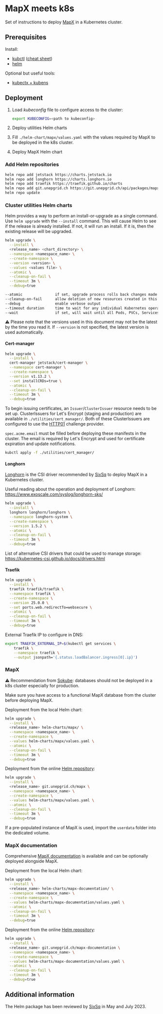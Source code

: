 # MapX meets k8s

Set of instructions to deploy [MapX](https://github.com/unep-grid/mapx) in a Kubernetes cluster.

## Prerequisites

Install:

- [kubctl](https://kubernetes.io/docs/tasks/tools/#kubectl) ([cheat sheet](https://kubernetes.io/docs/reference/kubectl/cheatsheet/))
- [helm](https://helm.sh/docs/intro/install/)

Optional but useful tools:

- [kubectx + kubens](https://github.com/ahmetb/kubectx#installation)

## Deployment

1. Load _kubeconfig_ file to configure access to the cluster:

   ```sh
   export KUBECONFIG=<path to kubeconfig>
   ```

2. Deploy utilities Helm charts

3. Fill `./helm-chart/mapx/values.yaml` with the values required by MapX to be deployed in the k8s cluster.

4. Deploy MapX Helm chart

### Add Helm repositories

```sh
helm repo add jetstack https://charts.jetstack.io
helm repo add longhorn https://charts.longhorn.io
helm repo add traefik https://traefik.github.io/charts
helm repo add git.unepgrid.ch https://git.unepgrid.ch/api/packages/mapx/helm
helm repo update
```

### Cluster utilities Helm charts

Helm provides a way to perform an install-or-upgrade as a single command. Use `helm upgrade` with the `--install` command. This will cause Helm to see if the release is already installed. If not, it will run an install. If it is, then the existing release will be upgraded.

```sh
helm upgrade \
  --install \
  <release_name> <chart_directory> \
  --namespace <namespace_name> \
  --create-namespace \
  --version <version> \
  --values <values file> \
  --atomic \
  --cleanup-on-fail \
  --timeout 3m \
  --debug=true
```

```sh
--atomic               if set, upgrade process rolls back changes made in case of failed upgrade. The --wait flag will be set automatically if --atomic is used
--cleanup-on-fail      allow deletion of new resources created in this upgrade when upgrade fails
--debug                enable verbose output
--timeout duration     time to wait for any individual Kubernetes operation (like Jobs for hooks) (default 5m0s)
--wait                 if set, will wait until all Pods, PVCs, Services, and minimum number of Pods of a Deployment, StatefulSet, or ReplicaSet are in a ready state before marking the release as successful. It will wait for as long as --timeout
```

⚠ Please note that the versions used in this document may not be the latest by the time you read it. If `--version` is not specified, the latest version is used automatically.

#### Cert-manager

```sh
helm upgrade \
  --install \
  cert-manager jetstack/cert-manager \
  --namespace cert-manager \
  --create-namespace \
  --version v1.13.2 \
  --set installCRDs=true \
  --atomic \
  --cleanup-on-fail \
  --timeout 3m \
  --debug=true
```

To begin issuing certificates, an `Issuer`/`ClusterIssuer` resource needs to be set up.
ClusterIssuers for Let's Encrypt (staging and production) are available in `./utilities/cert_manager/`.
Both of these ClusterIssuers are configured to use the [HTTP01](https://cert-manager.io/docs/configuration/acme/http01/) challenge provider.

`spec.acme.email` must be filled before deploying these manifests in the cluster. The email is required by Let's Encrypt and used for certificate expiration and update notifications.

```sh
kubctl apply -f ./utilities/cert_manager/
```

#### Longhorn

[Longhorn](https://github.com/longhorn/longhorn) is the CSI driver recommended by [SixSq](https://sixsq.com/) to deploy MapX in a Kubernetes cluster.

Useful reading about the operation and deployment of Longhorn: <https://www.exoscale.com/syslog/longhorn-sks/>

```sh
helm upgrade \
  --install \
  longhorn longhorn/longhorn \
  --namespace longhorn-system \
  --create-namespace \
  --version 1.5.2 \
  --atomic \
  --cleanup-on-fail \
  --timeout 3m \
  --debug=true
```

List of alternative CSI drivers that could be used to manage storage: <https://kubernetes-csi.github.io/docs/drivers.html>

#### Traefik

```sh
helm upgrade \
  --install \
  traefik traefik/traefik \
  --namespace traefik \
  --create-namespace \
  --version 25.0.0 \
  --set ports.web.redirectTo=websecure \
  --atomic \
  --cleanup-on-fail \
  --timeout 3m \
  --debug=true
```

External Traefik IP to configure in DNS:

```sh
export TRAEFIK_EXTERNAL_IP=$(kubectl get services \
    traefik \
    --namespace traefik \
    --output jsonpath='{.status.loadBalancer.ingress[0].ip}')
```

### MapX

⚠ Recommendation from [Sokube](https://www.sokube.io/en/home): databases should not be deployed in a k8s cluster especially for production.

Make sure you have access to a functional MapX database from the cluster before deploying MapX.

Deployment from the local Helm chart:

```sh
helm upgrade \
  --install \
  <release_name> helm-charts/mapx/ \
  --namespace <namespace_name> \
  --create-namespace \
  --values helm-charts/mapx/values.yaml \
  --atomic \
  --cleanup-on-fail \
  --timeout 3m \
  --debug=true
```

Deployment from the online [Helm repository](https://git.unepgrid.ch/mapx/-/packages/helm/mapx/):

```sh
helm upgrade \
  --install \
  <release_name> git.unepgrid.ch/mapx \
  --namespace <namespace_name> \
  --create-namespace \
  --values helm-charts/mapx/values.yaml \
  --atomic \
  --cleanup-on-fail \
  --timeout 3m \
  --debug=true
```

If a pre-populated instance of MapX is used, import the `userdata` folder into the dedicated volume.

### MapX documentation

Comprehensive [MapX documentation](https://github.com/unep-grid/mapx-documentation) is available and can be optionally deployed alongside MapX.

Deployment from the local Helm chart:

```sh
helm upgrade \
  --install \
  <release_name> helm-charts/mapx-documentation/ \
  --namespace <namespace_name> \
  --create-namespace \
  --values helm-charts/mapx-documentation/values.yaml \
  --atomic \
  --cleanup-on-fail \
  --timeout 3m \
  --debug=true
```

Deployment from the online [Helm repository](https://git.unepgrid.ch/mapx/-/packages/helm/mapx-documentation/):

```sh
helm upgrade \
  --install \
  <release_name> git.unepgrid.ch/mapx-documentation \
  --namespace <namespace_name> \
  --create-namespace \
  --values helm-charts/mapx-documentation/values.yaml \
  --atomic \
  --cleanup-on-fail \
  --timeout 3m \
  --debug=true
```

## Additional information

The Helm package has been reviewed by [SixSq](https://sixsq.com/) in May and July 2023.

